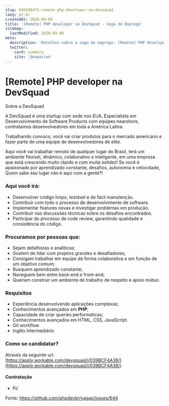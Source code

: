```yaml
---
slug: 696198475-remote-php-developer-na-devsquad
lang: pt-br
createdAt: 2020-09-08
title: '[Remote] PHP developer na DevSquad - Vaga de Emprego'
sitemap:
  lastModified: 2020-09-08
meta:
  description: 'Detalhes sobre a vaga de emprego: [Remote] PHP developer na DevSquad'
  twitter:
    card: summary
    site: '@nawarian'
---
```


# [Remote] PHP developer na DevSquad


Sobre a DevSquad

A DevSquad é uma startup com sede nos EUA, Especialista em Desenvolvimento de Software Products com equipes nearshore, contratamos desenvolvedores em toda a América Latina.

Trabalhando conosco, você vai criar produtos para o mercado americano e fazer parte de uma equipe de desenvolvedores de elite.

Aqui você vai trabalhar remoto de qualquer lugar do Brasil, terá um ambiente flexível, dinâmico, colaborativo e inteligente, em uma empresa que está crescendo muito rápido e com muita solidez! Se você é apaixonado por aprendizado constante, desafios, autonomia e velocidade, Quem sabe seu lugar não é aqui com a gente?!

### Aqui você irá:

- Desenvolver código limpo, testável e de fácil manutenção.
- Contribuir com todo o processo de desenvolvimento de software.
- Implementar features novas e investigar problemas em produção.
- Contribuir nas discussões técnicas sobre os desafios encontrados.
- Participar do processo de code review, garantindo qualidade e consistência do código.

### Procuramos por pessoas que:

- Sejam detalhistas e analíticas;
- Gostem de lidar com projetos grandes e desafiadores;
- Consigam trabalhar em equipe de forma colaborativa e em função de um objetivo comum;
- Busquem aprendizado constante;
- Naveguem bem entre back-end e front-end;
- Queiram construir um ambiente de trabalho de respeito e apoio mútuo.

### Requisitos

- Experiência desenvolvendo aplicações complexas;
- Conhecimentos avançados em **PHP**;
- Capacidade de criar queries performaticas;
- Conhecimentos avançados em HTML, CSS, JavaScript.
- Git workflow
- Inglês Intermediário

### Como se candidatar?

Através da seguinte url:
[https://apply.workable.com/devsquad/j/039BCF4A38/](https://apply.workable.com/devsquad/j/039BCF4A38/)


#### Contratação

- PJ

Fonte: https://github.com/phpdevbr/vagas/issues/644